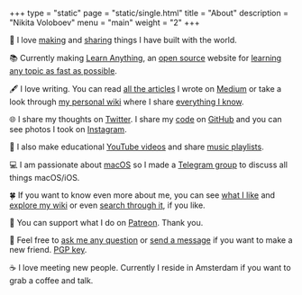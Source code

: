 +++
type = "static"
page = "static/single.html"
title = "About"
description = "Nikita Voloboev"
menu = "main"
weight = "2"
+++

👋 I love [making](https://nikitavoloboev.xyz/projects/) and [sharing](https://wiki.nikitavoloboev.xyz/sharing/sharing.html) things I have built with the world.

📚 Currently making [Learn Anything](https://learn-anything.xyz), an [open source](https://github.com/learn-anything/learn-anything#readme) website for [learning any topic as fast as possible](https://github.com/learn-anything/learn-anything/wiki/White-Paper).

🖋 I love writing. You can read [all the articles](https://wiki.nikitavoloboev.xyz/sharing/my-articles.html) I wrote on [Medium](https://medium.com/@nikitavoloboev) or take a look through [my personal wiki](https://wiki.nikitavoloboev.xyz) where I share [everything I know](https://wiki.nikitavoloboev.xyz/sharing/everything-I-know.html).

🌐 I share my thoughts on [Twitter](https://twitter.com/nikitavoloboev). I share my [code](https://wiki.nikitavoloboev.xyz/sharing/my-github.html) on [GitHub](https://github.com/nikitavoloboev) and you can see photos I took on [Instagram](https://www.instagram.com/nikitavoloboev).

🎥 I also make educational [YouTube videos](https://www.youtube.com/channel/UCEKqrUfr_FMKIO9XSJS4vDw) and share [music playlists](https://wiki.nikitavoloboev.xyz/music/music-playlists.html).

💻 I am passionate about [macOS](https://github.com/nikitavoloboev/my-mac-os#readme) so I made a [Telegram group](https://t.me/macOSautomation) to discuss all things macOS/iOS.

🍀 If you want to know even more about me, you can see [what I like](../likes) and [explore my wiki](https://wiki.nikitavoloboev.xyz) or even [search through it](https://github.com/nikitavoloboev/alfred-my-mind#readme), if you like.

💛 You can support what I do on [Patreon](http://patreon.com/nikitavoloboev). Thank you.

💬 Feel free to [ask me any question](https://github.com/nikitavoloboev/ama#readme) or [send a message](mailto:nikita.voloboev@gmail.com) if you want to make a new friend. [PGP key](https://keybase.io/nikitavoloboev).

☕ I love meeting new people. Currently I reside in Amsterdam if you want to grab a coffee and talk.
